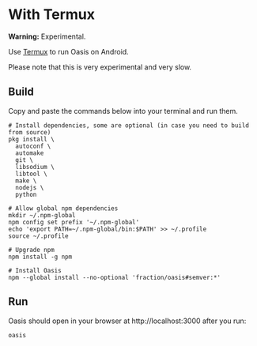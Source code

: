 # With Termux

**Warning:** Experimental.

Use [Termux](https://termux.com/) to run Oasis on Android.

Please note that this is very experimental and very slow.

## Build

Copy and paste the commands below into your terminal and run them.

```shell
# Install dependencies, some are optional (in case you need to build from source)
pkg install \
  autoconf \
  automake
  git \
  libsodium \
  libtool \
  make \
  nodejs \
  python

# Allow global npm dependencies
mkdir ~/.npm-global
npm config set prefix '~/.npm-global'
echo 'export PATH=~/.npm-global/bin:$PATH' >> ~/.profile
source ~/.profile

# Upgrade npm
npm install -g npm

# Install Oasis
npm --global install --no-optional 'fraction/oasis#semver:*'
```

## Run

Oasis should open in your browser at http://localhost:3000 after you run:

```
oasis
```
